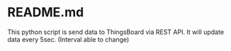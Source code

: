 # README.md

This python script is send data to ThingsBoard via REST API.
It will update data every 5sec. (Interval able to change)